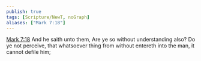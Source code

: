 ```yaml
---
publish: true
tags: [Scripture/NewT, noGraph]
aliases: ["Mark 7:18"]
---
```

[Mark 7:18](https://churchofjesuschrist.org/study/scriptures/nt/mark/7?lang=eng&id=p18#p18) And he saith unto them, Are ye so without understanding also? Do ye not perceive, that whatsoever thing from without entereth into the man, it cannot defile him;
